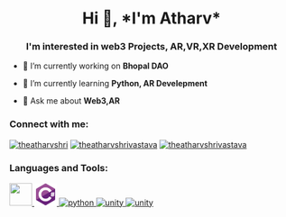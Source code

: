 
<h1 align="center">Hi 👋, *I'm Atharv*</h1>
<h3 align="center">I'm interested in web3 Projects, AR,VR,XR Development</h3>

- 🔭 I’m currently working on **Bhopal DAO**

- 🌱 I’m currently learning **Python, AR Develepment**

- 💬 Ask me about **Web3,AR**


<h3 align="left">Connect with me:</h3>
<p align="left">
<a href="https://twitter.com/theatharvshri" target="blank"><img align="center" src="https://th.bing.com/th/id/OIP.biG9UdrkNGTbvX1YvOvY4AHaHa?pid=ImgDet&rs=1" alt="theatharvshri" height="30" width="40" /></a>
<a href="https://linkedin.com/in/theatharvshrivastava" target="blank"><img align="center" src="https://pngmind.com/wp-content/uploads/2019/08/Linkedin-Logo-Png-Transparent-Background-1.png" alt="theatharvshrivastava" height="30" width="40" /></a>
<a href="https://instagram.com/theatharvshrivastava" target="blank"><img align="center" src="https://th.bing.com/th/id/OIP.RtUCdYMuYVWPfryovD3tlQHaHa?pid=ImgDet&w=800&h=800&rs=1" alt="theatharvshrivastava" height="30" width="40" /></a>
</p>

<h3 align="left">Languages and Tools:</h3>
<p align="left"> <a href="https://www.w3schools.com/cpp/" target="_blank" rel="noreferrer"> <img src="https://e7.pngegg.com/pngimages/724/306/png-clipart-c-logo-c-programming-language-icon-letter-c-blue-logo.png" width="40" height="40"/> </a> <a href="https://www.w3schools.com/cs/" target="_blank" rel="noreferrer"> <img src="https://raw.githubusercontent.com/devicons/devicon/master/icons/csharp/csharp-original.svg" alt="csharp" width="40" height="40"/> </a> <a href="https://www.python.org" target="_blank" rel="noreferrer"> <img src="https://logos-download.com/wp-content/uploads/2016/10/Python_logo_icon.png" alt="python" width="40" height="40"/> </a> <a href="https://unity.com/" target="_blank" rel="noreferrer"> <img src="https://th.bing.com/th/id/OIP.7ILgzVDCGcvZnGeLZl8pMgHaHa?pid=ImgDet&w=500&h=500&rs=1" alt="unity" width="40" height="40"/> </a> <a href="https://soliditylang.org/" target="_blank" rel="noreferrer"> <img src="https://miro.medium.com/v2/resize:fit:828/0*yqbRInqX0ZRUlVS0" alt="unity" width="40" height="40"/> </a> </p>
